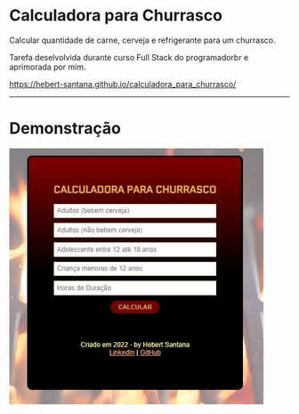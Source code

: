 # Calculadora para Churrasco
Calcular quantidade de carne, cerveja e refrigerante para um churrasco.

Tarefa deselvolvida durante curso Full Stack do programadorbr e aprimorada por mim.

https://hebert-santana.github.io/calculadora_para_churrasco/

<hr>

<h1> Demonstração</h1>

  <img align="center" alt="demonstração" src="./assets/img/demonstracao.png" />



